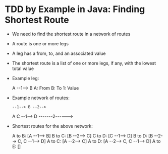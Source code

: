 # TDD by Example in Java: Finding Shortest Route

- We need to find the shortest route in a network of routes
- A route is one or more legs
- A leg has a from, to, and an associated value
- The shortest route is a list of one or more legs, if any, with the lowest total value
- Example leg:

	A --1--> B
	A: From
	B: To
	1: Value
	
- Example network of routes:

	  --1--> B --2--> 
	A 				C --1--> D
	  -------2------>

- Shortest routes for the above network:

	A to B: [A --1--> B]
	B to C: [B --2--> C]
	C to D: [C --1--> D]
	B to D: [B --2--> C, C --1--> D]
	A to C: [A --2--> C]
	A to D: [A --2--> C, C --1--> D]
	A to E: []

	